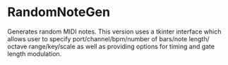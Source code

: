 # RandomNoteGen
Generates random MIDI notes.
This version uses a tkinter interface which allows user to specify port/channel/bpm/number of bars/note length/
octave range/key/scale as well as providing options for timing and gate length modulation.

